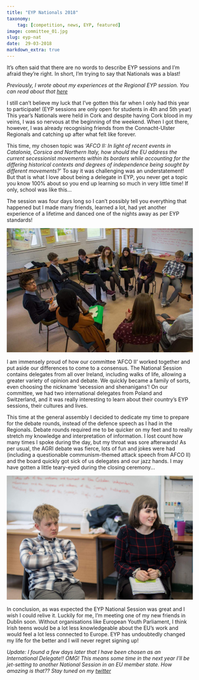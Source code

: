 ```yaml
---
title: "EYP Nationals 2018"
taxonomy:
	tag: [competition, news, EYP, featured]
image: committee_01.jpg
slug: eyp-nat
date:  29-03-2018
markdown_extra: true
---
```


It’s often said that there are no words to describe EYP sessions and I’m afraid they’re right. In short, I’m trying to say that Nationals was a blast!

*Previously, I wrote about my experiences at the Regional EYP session. You can read about that [here](https://siofrakelleher.com/blog/eyp-reg)*

I still can’t believe my luck that I’ve gotten this far when I only had this year to participate! (EYP sessions are only open for students in 4th and 5th year) This year’s Nationals were held in Cork and despite having Cork blood in my veins, I was so nervous at the beginning of the weekend. When I got there, however, I was already recognising friends from the Connacht-Ulster Regionals and catching up after what felt like forever.

This time, my chosen topic was *‘AFCO II: In light of recent events in Catalonia, Corsica and Northern Italy, how should the EU address the current secessionist movements within its borders while accounting for the differing historical contexts and degrees of independence being sought by different movements?’* To say it was challenging was an understatement! But that is what I love about being a delegate in EYP, you never get a topic you know 100% about so you end up learning so much in very little time! If only, school was like this...

The session was four days long so I can’t possibly tell you everything that happened but I made many friends, learned a lot, had yet another experience of a lifetime and danced one of the nights away as per EYP standards!

![ourcommittee](committee_02.jpg)

I am immensely proud of how our committee ‘AFCO II’ worked together and put aside our differences to come to a consensus. The National Session contains delegates from all over Ireland, including walks of life, allowing a greater variety of opinion and debate. We quickly became a family of sorts, even choosing the nickname ‘secession and shenanigans’! On our committee, we had two international delegates from Poland and Switzerland, and it was really interesting to learn about their country’s EYP sessions, their cultures and lives.

This time at the general assembly I decided to dedicate my time to prepare for the debate rounds, instead of the defence speech as I had in the Regionals. Debate rounds required me to be quicker on my feet and to really stretch my knowledge and interpretation of information. I lost count how many times I spoke during the day, but my throat was sore afterwards! As per usual, the AGRI debate was fierce, lots of fun and jokes were had (including a questionable communism-themed attack speech from AFCO II) and the board quickly got sick of us delegates and our jazz hands. I may have gotten a little teary-eyed during the closing ceremony...

![friends](friends.jpg)

In conclusion, as was expected the EYP National Session was great and I wish I could relive it. Luckily for me, I’m meeting one of my new friends in Dublin soon. Without organisations like European Youth Parliament, I think Irish teens would be a lot less knowledgeable about the EU’s work and would feel a lot less connected to Europe. EYP has undoubtedly changed my life for the better and I will never regret signing up!

*Update: I found a few days later that I have been chosen as an International Delegate!! OMG! This means some time in the next year I’ll be jet-setting to another National Session in an EU member state. How amazing is that?? Stay tuned on my [twitter](https://twitter.com/Siofra_Kelleher)*